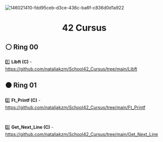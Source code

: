 ![146021410-fdd95ceb-d3ce-436c-ba6f-c836d0d1a922](https://user-images.githubusercontent.com/58959408/193740708-11739deb-c890-4a47-ae49-9d2eb69faa30.png)

<div align="center">

# 42 Cursus

</div>

## ⚪ Ring 00

1️⃣ **Libft (C)** - https://github.com/nataliakzm/School42_Cursus/tree/main/Libft

## 🟠 Ring 01

2️⃣ **Ft_Printf (C)** - https://github.com/nataliakzm/School42_Cursus/tree/main/Ft_Printf

<br>

3️⃣ **Get_Next_Line (C)** - https://github.com/nataliakzm/School42_Cursus/tree/main/Get_Next_Line
